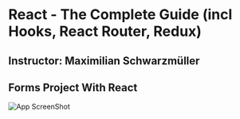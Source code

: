 # React - The Complete Guide (incl Hooks, React Router, Redux)
## Instructor: Maximilian Schwarzmüller
## Forms Project With React

![App ScreenShot]()